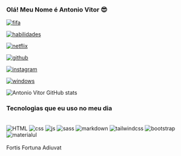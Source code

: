 ### Olá! Meu Nome é Antonio Vitor 😎

[![fifa](https://img.shields.io/badge/FIFA-B7312F?style=for-the-badge&logo=fifa&logoColor=white)]()

[![habilidades](https://img.shields.io/badge/Xbox-107C10?style=for-the-badge&logo=xbox&logoColor=white)]()

[![netflix](https://img.shields.io/badge/Netflix-E50914?style=for-the-badge&logo=netflix&logoColor=white)]()

[![github](https://img.shields.io/badge/GitHub-100000?style=for-the-badge&logo=github&logoColor=white)]()

[![instagram](https://img.shields.io/badge/Instagram-E4405F?style=for-the-badge&logo=instagram&logoColor=white)]()

[![windows](https://img.shields.io/badge/Windows-0078D6?style=for-the-badge&logo=windows&logoColor=white)]()

![Antonio Vitor GitHub stats](https://github-readme-stats.vercel.app/api?username=antoniovitor&show_icons=true&theme=onedark)

### Tecnologias que eu uso no meu dia

<div style="display: inline_block"><br/>
    <img align="center" alt="HTML" src="https://img.shields.io/badge/HTML5-E34F26?style=for-the-badge&logo=html5&logoColor=white">
    <img align="center" alt="css" src="https://img.shields.io/badge/CSS3-1572B6?style=for-the-badge&logo=css3&logoColor=white">
    <img align="center" alt="js" src="https://img.shields.io/badge/JavaScript-323330?style=for-the-badge&logo=javascript&logoColor=F7DF1E">
    <img align="center" alt="sass" src="https://img.shields.io/badge/Sass-CC6699?style=for-the-badge&logo=sass&logoColor=white">
    <img align="center" alt="markdown" src="https://img.shields.io/badge/Markdown-000000?style=for-the-badge&logo=markdown&logoColor=white">
    <img align="center" alt="tailwindcss" src="https://img.shields.io/badge/Tailwind_CSS-38B2AC?style=for-the-badge&logo=tailwind-css&logoColor=white">
    <img align="center" alt="bootstrap" src="https://img.shields.io/badge/Bootstrap-563D7C?style=for-the-badge&logo=bootstrap&logoColor=white">
    <img align="center" alt="materialul" src="https://img.shields.io/badge/Material--UI-0081CB?style=for-the-badge&logo=material-ui&logoColor=white">
</div>
<br>
Fortis Fortuna Adiuvat
